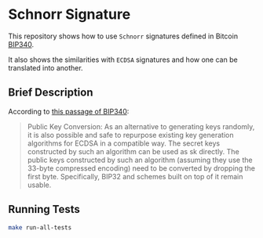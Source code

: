 # Schnorr Signature

This repository shows how to use `Schnorr` signatures defined in Bitcoin [BIP340](https://github.com/bitcoin/bips/blob/master/bip-0340.mediawiki).

It also shows the similarities with `ECDSA` signatures and how one can be translated into another.

## Brief Description

According to [this passage of BIP340](https://bips.xyz/340#public-key-conversion):

> Public Key Conversion: 
 As an alternative to generating keys randomly, it is also possible and
safe to repurpose existing key generation algorithms for ECDSA in a
compatible way.
 The secret keys constructed by such an algorithm can be used as sk
directly.
 The public keys constructed by such an algorithm (assuming they use the
33-byte compressed encoding) need to be converted by dropping the first
byte. Specifically, BIP32 and schemes built on top of it remain usable.

## Running Tests

```bash
make run-all-tests
```
